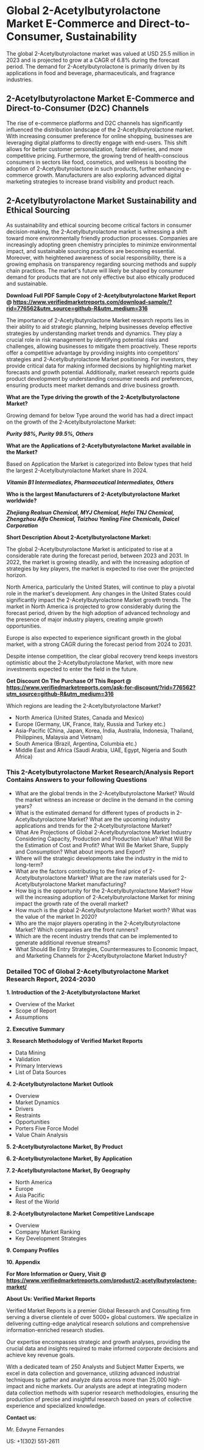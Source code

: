<h1>Global 2-Acetylbutyrolactone Market E-Commerce and Direct-to-Consumer, Sustainability</h1><p class=""><p>The global 2-Acetylbutyrolactone market was valued at USD 25.5 million in 2023 and is projected to grow at a CAGR of 6.8% during the forecast period. The demand for 2-Acetylbutyrolactone is primarily driven by its applications in food and beverage, pharmaceuticals, and fragrance industries.</p><h2>2-Acetylbutyrolactone Market E-Commerce and Direct-to-Consumer (D2C) Channels</h2><p>The rise of e-commerce platforms and D2C channels has significantly influenced the distribution landscape of the 2-Acetylbutyrolactone market. With increasing consumer preference for online shopping, businesses are leveraging digital platforms to directly engage with end-users. This shift allows for better customer personalization, faster deliveries, and more competitive pricing. Furthermore, the growing trend of health-conscious consumers in sectors like food, cosmetics, and wellness is boosting the adoption of 2-Acetylbutyrolactone in such products, further enhancing e-commerce growth. Manufacturers are also exploring advanced digital marketing strategies to increase brand visibility and product reach.</p><h2>2-Acetylbutyrolactone Market Sustainability and Ethical Sourcing</h2><p>As sustainability and ethical sourcing become critical factors in consumer decision-making, the 2-Acetylbutyrolactone market is witnessing a shift toward more environmentally friendly production processes. Companies are increasingly adopting green chemistry principles to minimize environmental impact, and sustainable sourcing practices are becoming essential. Moreover, with heightened awareness of social responsibility, there is a growing emphasis on transparency regarding sourcing methods and supply chain practices. The market's future will likely be shaped by consumer demand for products that are not only effective but also ethically produced and sustainable.</p></p><p class=""><strong>Download Full PDF Sample Copy of 2-Acetylbutyrolactone Market Report @ <a href="https://www.verifiedmarketreports.com/download-sample/?rid=776562&utm_source=github-R&utm_medium=316" target="_blank">https://www.verifiedmarketreports.com/download-sample/?rid=776562&utm_source=github-R&utm_medium=316</a></strong></p><p>The importance of&nbsp;2-Acetylbutyrolactone Market research reports lies in their ability to aid strategic planning, helping businesses develop effective strategies by understanding market trends and dynamics. They play a crucial role in risk management by identifying potential risks and challenges, allowing businesses to mitigate them proactively. These reports offer a competitive advantage by providing insights into competitors' strategies and 2-Acetylbutyrolactone Market positioning. For investors, they provide critical data for making informed decisions by highlighting market forecasts and growth potential. Additionally, market research reports guide product development by understanding consumer needs and preferences, ensuring products meet market demands and drive business growth.</p><p><strong>What are the&nbsp;Type driving the growth of the 2-Acetylbutyrolactone Market?</strong></p><p id="" class="">Growing demand for below Type around the world has had a direct impact on the growth of the 2-Acetylbutyrolactone Market:</p><p class=""><em><strong>Purity 98%, Purity 99.5%, Others</strong></em></p><p class=""><strong>What are the&nbsp;Applications&nbsp;of 2-Acetylbutyrolactone Market available in the Market?</strong></p><p id="" class="">Based on Application the Market is categorized into Below types that held the largest 2-Acetylbutyrolactone Market share In 2024.</p><p class=""><em><strong>Vitamin B1 Intermediates, Pharmaceutical Intermediates, Others</strong></em></p><p class=""><strong>Who is the largest Manufacturers of 2-Acetylbutyrolactone Market worldwide?</strong></p><p><em><strong>Zhejiang Realsun Chemical, MYJ Chemical, Hefei TNJ Chemical, Zhengzhou Alfa Chemical, Taizhou Yanling Fine Chemicals, Daicel Corporation</strong></em></p><p id="" class=""><strong>Short Description About 2-Acetylbutyrolactone Market:</strong></p><p>The global 2-Acetylbutyrolactone Market is anticipated to rise at a considerable rate during the forecast period, between 2023 and 2031. In 2022, the market is growing steadily, and with the increasing adoption of strategies by key players, the market is expected to rise over the projected horizon.</p><p>North America, particularly the United States, will continue to play a pivotal role in the market's development. Any changes in the United States could significantly impact the 2-Acetylbutyrolactone Market growth trends. The market in North America is projected to grow considerably during the forecast period, driven by the high adoption of advanced technology and the presence of major industry players, creating ample growth opportunities.</p><p>Europe is also expected to experience significant growth in the global market, with a strong CAGR during the forecast period from 2024 to 2031.</p><p>Despite intense competition, the clear global recovery trend keeps investors optimistic about the 2-Acetylbutyrolactone Market, with more new investments expected to enter the field in the future.</p><p id="" class=""><strong>Get Discount On The Purchase Of This Report @ <a href="https://www.verifiedmarketreports.com/ask-for-discount/?rid=776562?utm_source=github-R&utm_medium=316" target="_blank">https://www.verifiedmarketreports.com/ask-for-discount/?rid=776562?utm_source=github-R&utm_medium=316</a></strong></p><p class="">Which regions are leading the 2-Acetylbutyrolactone Market?</p><ul><li>North America (United States, Canada and Mexico)</li><li>Europe (Germany, UK, France, Italy, Russia and Turkey etc.)</li><li>Asia-Pacific (China, Japan, Korea, India, Australia, Indonesia, Thailand, Philippines, Malaysia and Vietnam)</li><li>South America (Brazil, Argentina, Columbia etc.)</li><li>Middle East and Africa (Saudi Arabia, UAE, Egypt, Nigeria and South Africa)</li></ul><h3 id="" class="">This 2-Acetylbutyrolactone Market Research/Analysis Report Contains Answers to your following Questions</h3><ul><li>What are the global trends in the 2-Acetylbutyrolactone Market? Would the market witness an increase or decline in the demand in the coming years?</li><li>What is the estimated demand for different types of products in 2-Acetylbutyrolactone Market? What are the upcoming industry applications and trends for the 2-Acetylbutyrolactone Market?</li><li>What Are Projections of Global 2-Acetylbutyrolactone Market Industry Considering Capacity, Production and Production Value? What Will Be the Estimation of Cost and Profit? What Will Be Market Share, Supply and Consumption? What about imports and Export?</li><li>Where will the strategic developments take the industry in the mid to long-term?</li><li>What are the factors contributing to the final price of 2-Acetylbutyrolactone Market? What are the raw materials used for 2-Acetylbutyrolactone Market manufacturing?</li><li>How big is the opportunity for the 2-Acetylbutyrolactone Market? How will the increasing adoption of 2-Acetylbutyrolactone Market for mining impact the growth rate of the overall market?</li><li>How much is the global 2-Acetylbutyrolactone Market worth? What was the value of the market In 2020?</li><li>Who are the major players operating in the 2-Acetylbutyrolactone Market? Which companies are the front runners?</li><li>Which are the recent industry trends that can be implemented to generate additional revenue streams?</li><li>What Should Be Entry Strategies, Countermeasures to Economic Impact, and Marketing Channels for 2-Acetylbutyrolactone Market Industry?</li></ul><h3 id="" class="">Detailed TOC of Global 2-Acetylbutyrolactone Market Research Report, 2024-2030</h3><p id="" class=""><strong>1. Introduction of the 2-Acetylbutyrolactone Market</strong></p><ul><li>Overview of the Market</li><li>Scope of Report</li><li>Assumptions</li></ul><p id="" class=""><strong>2. Executive Summary</strong></p><p id="" class=""><strong>3. Research Methodology of Verified Market Reports</strong></p><ul><li>Data Mining</li><li>Validation</li><li>Primary Interviews</li><li>List of Data Sources</li></ul><p id="" class=""><strong>4. 2-Acetylbutyrolactone Market Outlook</strong></p><ul><li>Overview</li><li>Market Dynamics</li><li>Drivers</li><li>Restraints</li><li>Opportunities</li><li>Porters Five Force Model</li><li>Value Chain Analysis</li></ul><p id="" class=""><strong>5. 2-Acetylbutyrolactone Market, By Product</strong></p><p id="" class=""><strong>6. 2-Acetylbutyrolactone Market, By Application</strong></p><p id="" class=""><strong>7. 2-Acetylbutyrolactone Market, By Geography</strong></p><ul><li>North America</li><li>Europe</li><li>Asia Pacific</li><li>Rest of the World</li></ul><p id="" class=""><strong>8. 2-Acetylbutyrolactone Market Competitive Landscape</strong></p><ul><li>Overview</li><li>Company Market Ranking</li><li>Key Development Strategies</li></ul><p id="" class=""><strong>9. Company Profiles</strong></p><p id="" class=""><strong>10. Appendix</strong></p><p id="" class=""><strong>For More Information or Query, Visit @ <a href="https://www.verifiedmarketreports.com/product/2-acetylbutyrolactone-market/" target="_blank">https://www.verifiedmarketreports.com/product/2-acetylbutyrolactone-market/</a></strong></p><p id="" class=""><strong>About Us: Verified Market Reports</strong></p><p id="" class="">Verified Market Reports is a premier Global Research and Consulting firm serving a diverse clientele of over 5000+ global customers. We specialize in delivering cutting-edge analytical research solutions and comprehensive information-enriched research studies.</p><p id="" class="">Our expertise encompasses strategic and growth analyses, providing the crucial data and insights required to make informed corporate decisions and achieve key revenue goals.</p><p id="" class="">With a dedicated team of 250 Analysts and Subject Matter Experts, we excel in data collection and governance, utilizing advanced industrial techniques to gather and analyze data across more than 25,000 high-impact and niche markets. Our analysts are adept at integrating modern data collection methods with superior research methodologies, ensuring the production of precise and insightful research based on years of collective experience and specialized knowledge.</p><p id="" class=""><strong>Contact us:</strong></p><p id="" class="">Mr. Edwyne Fernandes</p><p id="" class="">US: +1(302) 551-2611</p>
